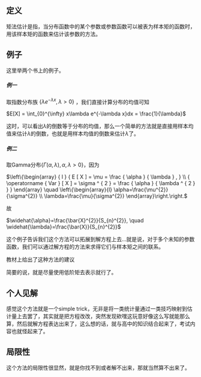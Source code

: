 ## 定义

矩法估计是指，当分布函数中的某个参数或参数函数可以被表为样本矩的函数时，用该样本矩的函数来估计该参数的方法。

## 例子

这里举两个书上的例子。

##### 例一

取指数分布族 $\{\lambda e^{-\lambda x},\lambda>0\}$ ，我们直接计算分布的均值可知

$E[X] = \int_{0}^{\infty} x\lambda e^{-\lambda x}dx = \frac{1}{\lambda}$

这时，可以看出$\lambda$的倒数等于分布的均值，那么一个简单的方法就是直接用样本均值来估计$\lambda$的倒数，也就是用样本均值的倒数来估计$\lambda$了。

##### 例二

取Gamma分布$\{\Gamma(\alpha,\lambda),\alpha,\lambda>0\}$，因为

$\left\{\begin{array} { l } 
{ E [ X ] = \mu = \frac { \alpha } { \lambda } , } \\
{ \operatorname { Var } [ X ] = \sigma ^ { 2 } = \frac { \alpha } { \lambda ^ { 2 } }  }
\end{array} \quad \left\{\begin{array}{l}
\alpha=\frac{\mu^{2}}{\sigma^{2}} \\
\lambda=\frac{\mu}{\sigma^{2}}
\end{array}\right.\right.$

故

$\widehat{\alpha}=\frac{\bar{X}^{2}}{S_{n}^{2}}, \quad \widehat{\lambda}=\frac{\bar{X}}{S_{n}^{2}}$

这个例子告诉我们这个方法可以拓展到解方程上去...就是说，对于多个未知的参数函数，我们可以通过解方程的方法来求得它们与样本矩之间的联系。

教材上给出了这种方法的建议

简要的说，就是尽量使用低阶矩去表示就行了。

## 个人见解

感觉这个方法就是一个simple trick，无非是将一类统计量通过一类技巧映射到估计量上去罢了，其实就是把方程改改，突然发现欸嘿这玩意好像这么写就能那么算，然后就解方程表达出来了，这么想的话，就与高中的知识结合起来了，考试内容也就怪起来了。

## 局限性

这个方法的局限性很显然，就是你找不到或者解不出来，那就当然算不出来了。

